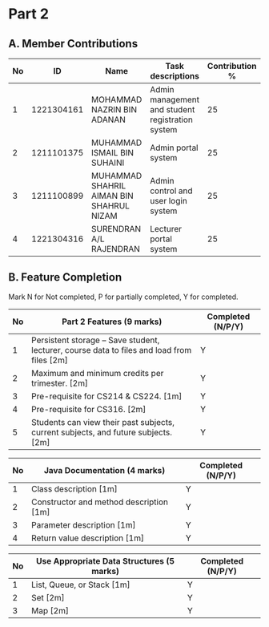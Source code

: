 # Part 2

## A. Member Contributions

No | ID         | Name                                     | Task descriptions 				      | Contribution %
-- | ---------- | -----------------------------------------| -------------------------------------------------| --------------
1  | 1221304161 | MOHAMMAD NAZRIN BIN ADANAN	           | Admin management and student registration system | 25
2  | 1211101375 | MUHAMMAD ISMAIL BIN SUHAINI	           | Admin portal system	                          |	25
3  | 1211100899 | MUHAMMAD SHAHRIL AIMAN BIN SHAHRUL NIZAM | Admin control and user login system	          |	25
4  | 1221304316 | SURENDRAN A/L RAJENDRAN	               | Lecturer portal system	                          |	25


## B. Feature Completion

Mark N for Not completed, P for partially completed, Y for completed. 

No | Part 2 Features (9 marks)                                                                   | Completed (N/P/Y)
-- | ------------------------------------------------------------------------------------------- | -----------------
1  | Persistent storage – Save student, lecturer, course data to files and load from files [2m]  | Y
2  | Maximum and minimum credits per trimester.  [2m]                                            | Y
3  | Pre-requisite for CS214 & CS224. [1m]                                                       | Y
4  | Pre-requisite for CS316. [2m]                                                               | Y
5  | Students can view their past subjects, current subjects, and future subjects. [2m]          | Y


No | Java Documentation (4 marks)             | Completed (N/P/Y)
-- | ---------------------------------------- | ---------------
1  | Class description [1m]                   | Y
2  | Constructor and method description [1m]  | Y
3  | Parameter description [1m]               | Y
4  | Return value description [1m]            | Y


No | Use Appropriate Data Structures (5 marks) | Completed (N/P/Y)
-- | ----------------------------------------- | -----------------
1  | List, Queue, or Stack [1m]                | Y
2  | Set [2m]                                  | Y
3  | Map [2m]                                  | Y
